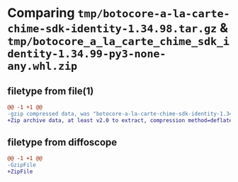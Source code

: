 # Comparing `tmp/botocore-a-la-carte-chime-sdk-identity-1.34.98.tar.gz` & `tmp/botocore_a_la_carte_chime_sdk_identity-1.34.99-py3-none-any.whl.zip`

## filetype from file(1)

```diff
@@ -1 +1 @@
-gzip compressed data, was "botocore-a-la-carte-chime-sdk-identity-1.34.98.tar", last modified: Sat May  4 01:01:22 2024, max compression
+Zip archive data, at least v2.0 to extract, compression method=deflate
```

## filetype from diffoscope

```diff
@@ -1 +1 @@
-GzipFile
+ZipFile
```

